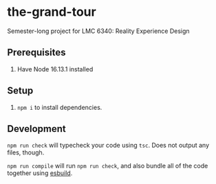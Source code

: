# the-grand-tour
Semester-long project for LMC 6340: Reality Experience Design

## Prerequisites
1. Have Node 16.13.1 installed

## Setup
1. `npm i` to install dependencies.

## Development
`npm run check` will typecheck your code using `tsc`. Does not output any files, though.

`npm run compile` will run `npm run check`, and also bundle all of the code together using [esbuild](https://github.com/evanw/esbuild).